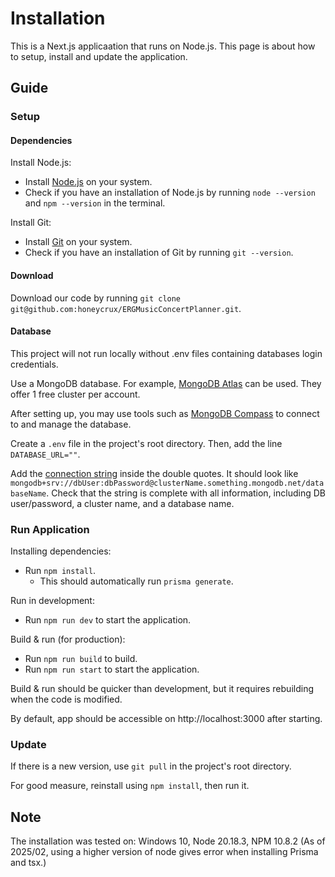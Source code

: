 # Installation

This is a Next.js applicaation that runs on Node.js. This page is about how to setup, install and update the application.

## Guide

### Setup

#### Dependencies
Install Node.js:
- Install [Node.js](https://nodejs.org/en) on your system.
- Check if you have an installation of Node.js by running `node --version` and `npm --version` in the terminal.

Install Git:
- Install [Git](https://git-scm.com/downloads) on your system.
- Check if you have an installation of Git by running `git --version`.

#### Download
Download our code by running `git clone git@github.com:honeycrux/ERGMusicConcertPlanner.git`.

#### Database
This project will not run locally without .env files containing databases login credentials.

Use a MongoDB database. For example, [MongoDB Atlas](https://www.mongodb.com/atlas) can be used. They offer 1 free cluster per account.

After setting up, you may use tools such as [MongoDB Compass](https://www.mongodb.com/products/tools/compass) to connect to and manage the database.

Create a `.env` file in the project's root directory. Then, add the line `DATABASE_URL=""`.

Add the [connection string](https://www.prisma.io/docs/orm/reference/connection-urls#mongodb) inside the double quotes. It should look like `mongodb+srv://dbUser:dbPassword@clusterName.something.mongodb.net/databaseName`. Check that the string is complete with all information, including DB user/password, a cluster name, and a database name.

### Run Application
Installing dependencies:
- Run `npm install`.
    - This should automatically run `prisma generate`.

Run in development:
- Run `npm run dev` to start the application.

Build & run (for production):
- Run `npm run build` to build.
- Run `npm run start` to start the application.

Build & run should be quicker than development, but it requires rebuilding when the code is modified.

By default, app should be accessible on http://localhost:3000 after starting.

### Update
If there is a new version, use `git pull` in the project's root directory.

For good measure, reinstall using `npm install`, then run it.

## Note
The installation was tested on: Windows 10, Node 20.18.3, NPM 10.8.2
(As of 2025/02, using a higher version of node gives error when installing Prisma and tsx.)
